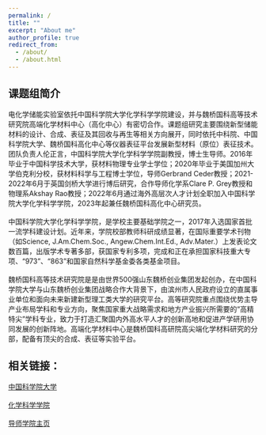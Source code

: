 ```yaml
---
permalink: /
title: ""
excerpt: "About me"
author_profile: true
redirect_from: 
  - /about/
  - /about.html
---
```


课题组简介
---
电化学储能实验室依托中国科学院大学化学科学学院建设，并与魏桥国科高等技术研究院高端化学材料中心（高化中心）有密切合作。课题组研究主要围绕新型储能材料的设计、合成、表征及其回收与再生等相关方向展开，同时依托中科院、中国科学院大学、魏桥国科高化中心等仪器表征平台发展新型材料（原位）表征技术。团队负责人伦正言，中国科学院大学化学科学学院副教授，博士生导师。2016年毕业于中国科学技术大学，获材料物理专业学士学位；2020年毕业于美国加州大学伯克利分校，获材料科学与工程博士学位，导师Gerbrand Ceder教授；2021-2022年6月于英国剑桥大学进行博后研究，合作导师化学系Clare P. Grey教授和物理系Akshay Rao教授；2022年6月通过海外高层次人才计划全职加入中国科学院大学化学科学学院，2023年起兼任魏桥国科高化中心研究员。<br>  
中国科学院大学化学科学学院，是学校主要基础学院之一，2017年入选国家首批一流学科建设计划。近年来，学院校部教师科研成绩显著，在国际重要学术刊物（如Science, J.Am.Chem.Soc., Angew.Chem.Int.Ed., Adv.Mater.）上发表论文数百篇，出版学术专著多部，获国家专利多项，完成和正在承担国家科技重大专项、“973”、“863”和国家自然科学基金委各类基金项目。<br>  
魏桥国科高等技术研究院是是由世界500强山东魏桥创业集团发起创办，在中国科学院大学与山东魏桥创业集团战略合作大背景下，由滨州市人民政府设立的直属事业单位和面向未来新建新型理工类大学的研究平台。高等研究院重点围绕优势主导产业布局学科和专业方向，聚焦国家重大战略需求和地方产业振兴所需要的“高精特尖”学科专业，致力于打造汇聚国内外高水平人才的创新高地和促进产学研用协同发展的创新阵地。高端化学材料中心是魏桥国科高研院高尖端化学材料研究的分部，配备有顶尖的合成、表征等实验平台。


相关链接：
------
[中国科学院大学](https://www.ucas.ac.cn/) <br>  
[化学科学学院](https://chem.ucas.ac.cn)<br>  
[导师学院主页](https://people.ucas.ac.cn/http://people.ucas.ac.cn/~zylun)

